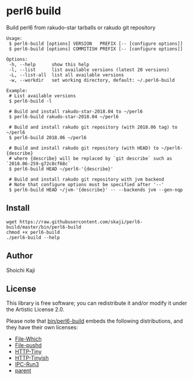 # perl6 build

Build perl6 from rakudo-star tarballs or rakudo git repository

```console
Usage:
 $ perl6-build [options] VERSION   PREFIX [-- [configure options]]
 $ perl6-build [options] COMMITISH PREFIX [-- [configure options]]

Options:
 -h, --help      show this help
 -l, --list      list available versions (latest 20 versions)
 -L, --list-all  list all available versions
 -w, --workdir   set working directory, default: ~/.perl6-build

Example:
 # List available versions
 $ perl6-build -l

 # Build and install rakudo-star-2018.04 to ~/perl6
 $ perl6-build rakudo-star-2018.04 ~/perl6

 # Build and install rakudo git repository (with 2018.06 tag) to ~/perl6
 $ perl6-build 2018.06 ~/perl6

 # Build and install rakudo git repository (with HEAD) to ~/perl6-{describe}
 # where {describe} will be replaced by `git describe` such as `2018.06-259-g72c8cf68c`
 $ perl6-build HEAD ~/perl6-'{describe}'

 # Build and install rakudo git repository with jvm backend
 # Note that configure options must be specified after '--'
 $ perl6-build HEAD ~/jvm-'{describe}' -- --backends jvm --gen-nqp
```

## Install

```console
wget https://raw.githubusercontent.com/skaji/perl6-build/master/bin/perl6-build
chmod +x perl6-build
./perl6-build --help
```

## Author

Shoichi Kaji

## License

This library is free software; you can redistribute it and/or modify it under the Artistic License 2.0.

Please note that [bin/perl6-build](bin/perl6-build) embeds the following distributions, and they have their own licenses:

* [File-Which](https://metacpan.org/release/)
* [File-pushd](https://metacpan.org/release/File-pushd)
* [HTTP-Tiny](https://metacpan.org/release/HTTP-Tiny)
* [HTTP-Tinyish](https://metacpan.org/release/HTTP-Tinyish)
* [IPC-Run3](https://metacpan.org/release/IPC-Run3)
* [parent](https://metacpan.org/release/parent)
